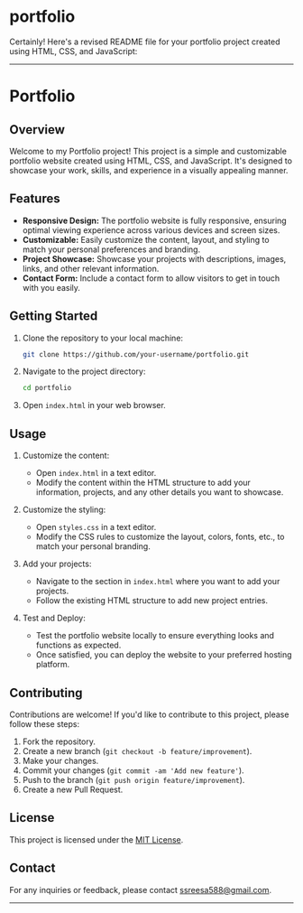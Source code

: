 # portfolio
Certainly! Here's a revised README file for your portfolio project created using HTML, CSS, and JavaScript:

---

# Portfolio

## Overview

Welcome to my Portfolio project! This project is a simple and customizable portfolio website created using HTML, CSS, and JavaScript. It's designed to showcase your work, skills, and experience in a visually appealing manner.

## Features

- **Responsive Design:** The portfolio website is fully responsive, ensuring optimal viewing experience across various devices and screen sizes.
- **Customizable:** Easily customize the content, layout, and styling to match your personal preferences and branding.
- **Project Showcase:** Showcase your projects with descriptions, images, links, and other relevant information.
- **Contact Form:** Include a contact form to allow visitors to get in touch with you easily.

## Getting Started

1. Clone the repository to your local machine:

   ```bash
   git clone https://github.com/your-username/portfolio.git
   ```

2. Navigate to the project directory:

   ```bash
   cd portfolio
   ```

3. Open `index.html` in your web browser.

## Usage

1. Customize the content:
   - Open `index.html` in a text editor.
   - Modify the content within the HTML structure to add your information, projects, and any other details you want to showcase.

2. Customize the styling:
   - Open `styles.css` in a text editor.
   - Modify the CSS rules to customize the layout, colors, fonts, etc., to match your personal branding.

3. Add your projects:
   - Navigate to the section in `index.html` where you want to add your projects.
   - Follow the existing HTML structure to add new project entries.

4. Test and Deploy:
   - Test the portfolio website locally to ensure everything looks and functions as expected.
   - Once satisfied, you can deploy the website to your preferred hosting platform.

## Contributing

Contributions are welcome! If you'd like to contribute to this project, please follow these steps:

1. Fork the repository.
2. Create a new branch (`git checkout -b feature/improvement`).
3. Make your changes.
4. Commit your changes (`git commit -am 'Add new feature'`).
5. Push to the branch (`git push origin feature/improvement`).
6. Create a new Pull Request.

## License

This project is licensed under the [MIT License](LICENSE).

## Contact

For any inquiries or feedback, please contact ssreesa588@gmail.com.

---

